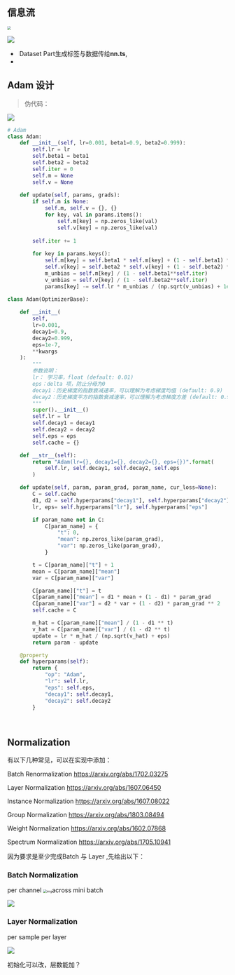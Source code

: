 ## 信息流

<img src="微信截图_20230306152600.png" style="zoom:50%;" />

![](微信图片_20230306100148.png)



- ​	Dataset Part生成标签与数据传给**nn.ts**,
- ​    

## Adam 设计

> 伪代码：

![](微信截图_20230306105909.png)

```python
# Adam
class Adam:
    def __init__(self, lr=0.001, beta1=0.9, beta2=0.999):
        self.lr = lr
        self.beta1 = beta1
        self.beta2 = beta2
        self.iter = 0
        self.m = None
        self.v = None
        
    def update(self, params, grads):
        if self.m is None:
            self.m, self.v = {}, {}
            for key, val in params.items():
                self.m[key] = np.zeros_like(val)
                self.v[key] = np.zeros_like(val)
        
        self.iter += 1
        
        for key in params.keys():
            self.m[key] = self.beta1 * self.m[key] + (1 - self.beta1) * grads[key]
            self.v[key] = self.beta2 * self.v[key] + (1 - self.beta2) * (grads[key]**2)
            m_unbias = self.m[key] / (1 - self.beta1**self.iter)
            v_unbias = self.v[key] / (1 - self.beta2**self.iter)
            params[key] -= self.lr * m_unbias / (np.sqrt(v_unbias) + 1e-7)
```

```python
class Adam(OptimizerBase):
    
    def __init__(
        self,
        lr=0.001,
        decay1=0.9,
        decay2=0.999,
        eps=1e-7,
        **kwargs
    ):
        """
        参数说明：
        lr： 学习率，float (default: 0.01)
        eps：delta 项，防止分母为0
        decay1：历史梯度的指数衰减速率，可以理解为考虑梯度均值 (default: 0.9)
        decay2：历史梯度平方的指数衰减速率，可以理解为考虑梯度方差 (default: 0.999)
        """
        super().__init__()
        self.lr = lr
        self.decay1 = decay1
        self.decay2 = decay2
        self.eps = eps
        self.cache = {}

    def __str__(self):
        return "Adam(lr={}, decay1={}, decay2={}, eps={})".format(
            self.lr, self.decay1, self.decay2, self.eps
        )

    def update(self, param, param_grad, param_name, cur_loss=None):
        C = self.cache
        d1, d2 = self.hyperparams["decay1"], self.hyperparams["decay2"]
        lr, eps= self.hyperparams["lr"], self.hyperparams["eps"]

        if param_name not in C:
            C[param_name] = {
                "t": 0,
                "mean": np.zeros_like(param_grad),
                "var": np.zeros_like(param_grad),
            }

        t = C[param_name]["t"] + 1
        mean = C[param_name]["mean"]
        var = C[param_name]["var"]

        C[param_name]["t"] = t
        C[param_name]["mean"] = d1 * mean + (1 - d1) * param_grad
        C[param_name]["var"] = d2 * var + (1 - d2) * param_grad ** 2
        self.cache = C

        m_hat = C[param_name]["mean"] / (1 - d1 ** t)
        v_hat = C[param_name]["var"] / (1 - d2 ** t)
        update = lr * m_hat / (np.sqrt(v_hat) + eps)
        return param - update

    @property
    def hyperparams(self):
        return {
            "op": "Adam",
            "lr": self.lr,
            "eps": self.eps,
            "decay1": self.decay1,
            "decay2": self.decay2
        }    
    
 
```



## Normalization

有以下几种常见，可以在实现中添加：

Batch Renormalization https://arxiv.org/abs/1702.03275

 Layer Normalization https://arxiv.org/abs/1607.06450 

Instance Normalization https://arxiv.org/abs/1607.08022 

Group Normalization https://arxiv.org/abs/1803.08494 

Weight Normalization https://arxiv.org/abs/1602.07868 

Spectrum Normalization https://arxiv.org/abs/1705.10941

因为要求是至少完成Batch 与 Layer ,先给出以下：

### Batch Normalization

per channel <img src="https://pic1.zhimg.com/80/v2-73b3fe43dd4bc9e917ecc7d6cc7b5374_720w.webp" alt="img" style="zoom:50%;" />across mini batch



![](微信截图_20230306211039.png)

### Layer Normalization

per sample per layer

![](微信截图_20230306212050.png)

初始化可以改，层数能加？
